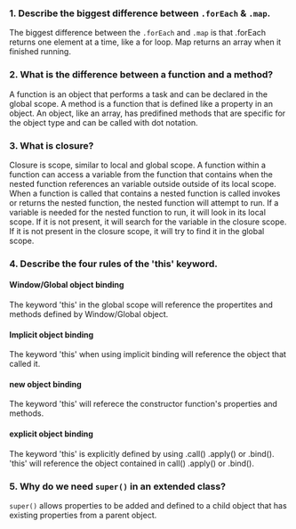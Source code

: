 ### 1. Describe the biggest difference between `.forEach` & `.map`.
The biggest difference between the `.forEach` and `.map` is that .forEach returns one element at a time, like a for loop. Map returns an array when it finished running. 

### 2. What is the difference between a function and a method?
A function is an object that performs a task and can be declared in the global scope. A method is a function that is defined like a property in an object. An object, like an array, has predifined methods that are specific for the object type and can be called with dot notation.

### 3. What is closure?
Closure is scope, similar to local and global scope. A function within a function
can access a variable from the function that contains when the nested function references an variable outside outside of its local scope. When a function is called that contains a nested function is called invokes or returns the nested function, the nested function will attempt to run. If a variable is needed for the nested function to run, it will look in its local scope. If it is not present, it will search for the variable in the closure scope. If it is not present in the closure scope, it will try to find it in the global scope. 

### 4. Describe the four rules of the 'this' keyword.
#### Window/Global object binding
The keyword 'this' in the global scope will reference the propertites and methods defined by Window/Global object.

#### Implicit object binding
The keyword 'this' when using implicit binding will reference the object that called it.

#### new object binding
The keyword 'this' will referece the constructor function's properties and methods.

#### explicit object binding
The keyword 'this' is explicitly defined by using .call() .apply() or .bind().
'this' will reference the object contained in call() .apply() or .bind(). 

### 5. Why do we need `super()` in an extended class?
`super()` allows properties to be added and defined to a child object that has existing properties from a parent object.
